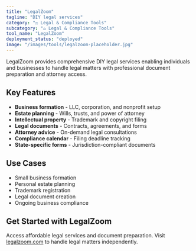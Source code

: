 ```yaml
---
title: "LegalZoom"
tagline: "DIY legal services"
category: "⚖️ Legal & Compliance Tools"
subcategory: "⚖️ Legal & Compliance Tools"
tool_name: "LegalZoom"
deployment_status: "deployed"
image: "/images/tools/legalzoom-placeholder.jpg"
---
```

LegalZoom provides comprehensive DIY legal services enabling individuals and businesses to handle legal matters with professional document preparation and attorney access.

## Key Features

- **Business formation** - LLC, corporation, and nonprofit setup
- **Estate planning** - Wills, trusts, and power of attorney
- **Intellectual property** - Trademark and copyright filing
- **Legal documents** - Contracts, agreements, and forms
- **Attorney advice** - On-demand legal consultations
- **Compliance calendar** - Filing deadline tracking
- **State-specific forms** - Jurisdiction-compliant documents

## Use Cases

- Small business formation
- Personal estate planning
- Trademark registration
- Legal document creation
- Ongoing business compliance

## Get Started with LegalZoom

Access affordable legal services and document preparation. Visit [legalzoom.com](https://www.legalzoom.com) to handle legal matters independently.
